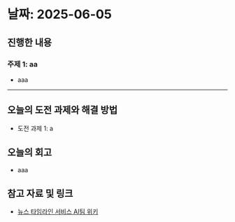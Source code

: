 # 날짜: 2025-06-05

## 진행한 내용
### 주제 1: aa
- aaa

---

## 오늘의 도전 과제와 해결 방법
- 도전 과제 1: a

## 오늘의 회고
- aaa
  
## 참고 자료 및 링크
- [뉴스 타임라인 서비스 AI팀 위키](https://github.com/100-hours-a-week/18-team-timeline-wiki/wiki/AI-Wiki)
